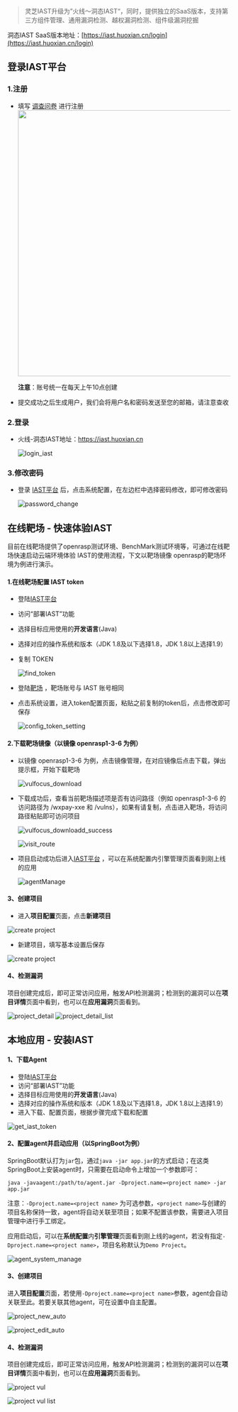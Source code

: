 > 灵芝IAST升级为”火线～洞态IAST“，同时，提供独立的SaaS版本，支持第三方组件管理、通用漏洞检测、越权漏洞检测、组件级漏洞挖掘

洞态IAST SaaS版本地址：[https://iast.huoxian.cn/login](https://iast.huoxian.cn/login) 

## 登录IAST平台

### 1.注册

- 填写 [调查问卷](https://wj.qq.com/s2/8269653/6ff2/) 进行注册
  <img src="/DongTaiDoc/doc/assets/tutorial/register_questionnaire.png" style="height:600px; width:800px;" >  
  
  **注意**：账号统一在每天上午10点创建

- 提交成功之后生成用户，我们会将用户名和密码发送至您的邮箱，请注意查收

### 2.登录

- 火线-洞态IAST地址：https://iast.huoxian.cn
  
  ![login_iast](../../doc/assets/tutorial/login_iast.png)


### 3.修改密码

- 登录 [IAST平台](https://iast.huoxian.cn/login) 后，点击系统配置，在左边栏中选择密码修改，即可修改密码

  ![password_change](../../doc/assets/tutorial/password_changes.png)


## 在线靶场 - 快速体验IAST

目前在线靶场提供了openrasp测试环境、BenchMark测试环境等，可通过在线靶场快速启动云端环境体验 IAST的使用流程，下文以靶场镜像 openrasp的靶场环境为例进行演示。

#### 1.在线靶场配置 IAST token

- 登陆[IAST平台](https://iast.huoxian.cn/login)
- 访问“部署IAST”功能
- 选择目标应用使用的**开发语言**(Java)
- 选择对应的操作系统和版本（JDK 1.8及以下选择1.8，JDK 1.8以上选择1.9）
- 复制 TOKEN 

  ![find_token](../../doc/assets/tutorial/find_tokenn.png)

- 登陆[靶场](https://labs.iast.huoxian.cn) ，靶场账号与 IAST 账号相同
- 点击系统设置，进入token配置页面，粘贴之前复制的token后，点击修改即可保存

  ![config_token_setting](../../doc/assets/tutorial/config_token_setting.png)


#### 2.下载靶场镜像（以镜像 openrasp1-3-6 为例）

- 以镜像 openrasp1-3-6 为例，点击镜像管理，在对应镜像后点击下载，弹出提示框，开始下载靶场

  ![vulfocus_download](../../doc/assets/tutorial/vulfocus_downloadd.png)

- 下载成功后，查看当前靶场描述项是否有访问路径（例如 openrasp1-3-6 的访问路径为 /wxpay-xxe 和 /vulns），如果有请复制，点击进入靶场，将访问路径粘贴即可访问项目

  ![vulfocus_downloadd_success](../../doc/assets/tutorial/vulfocus_downloadd_success.png)

  ![visit_route](../../doc/assets/tutorial/visit_route.png)

- 项目启动成功后进入[IAST平台](https://iast.huoxian.cn/login) ，可以在系统配置内引擎管理页面看到刚上线的应用
  
  ![agentManage](../../doc/assets/tutorial/agentManage.png)

#### 3、创建项目
- 进入**项目配置**页面，点击**新建项目**

![create project](../../doc/assets/tutorial/project_new.png)
  
- 新建项目，填写基本设置后保存

![create project](../../doc/assets/tutorial/project_edit.png)

#### 4、检测漏洞
项目创建完成后，即可正常访问应用，触发API检测漏洞；检测到的漏洞可以在**项目详情**页面中看到，也可以在**应用漏洞**页面看到。

![project_detail](../../doc/assets/tutorial/project_detail.png)
![project_detail_list](../../doc/assets/tutorial/project_detail_list.png)

## 本地应用 - 安装IAST
#### 1、下载Agent
- 登陆[IAST平台](https://iast.huoxian.cn/login)
- 访问“部署IAST”功能
- 选择目标应用使用的**开发语言**(Java)
- 选择对应的操作系统和版本（JDK 1.8及以下选择1.8，JDK 1.8以上选择1.9）
- 进入下载、配置页面，根据步骤完成下载和配置

![get_iast_token](../../doc/assets/tutorial/download_agent.gif)

#### 2、配置agent并启动应用（以SpringBoot为例）
SpringBoot默认打为`jar`包，通过`java -jar app.jar`的方式启动；在这类SpringBoot上安装agent时，只需要在启动命令上增加一个参数即可：

```shell
java -javaagent:/path/to/agent.jar -Dproject.name=<project name> -jar app.jar
```
注意：`-Dproject.name=<project name>` 为可选参数，`<project name>`与创建的项目名称保持一致，agent将自动关联至项目；如果不配置该参数，需要进入项目管理中进行手工绑定。


应用启动后，可以在**系统配置**内**引擎管理**页面看到刚上线的agent，若没有指定`-Dproject.name=<project name>`，项目名称默认为`Demo Project`。

![agent_system_manage](../../doc/assets/tutorial/agent_system_manage.png)

#### 3、创建项目

进入**项目配置**页面，若使用`-Dproject.name=<project name>`参数，agent会自动关联至此。若要关联其他agent，可在设置中自主配置。

![project_new_auto](../../doc/assets/tutorial/project_new_auto.png)

![project_edit_auto](../../doc/assets/tutorial/project_edit_auto.png)

#### 4、检测漏洞
项目创建完成后，即可正常访问应用，触发API检测漏洞；检测到的漏洞可以在**项目详情**页面中看到，也可以在**应用漏洞**页面看到。

![project vul](../../doc/assets/tutorial/project_vul.png)

![project vul list](../../doc/assets/tutorial/project_vul_list.png)